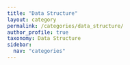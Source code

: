 ```yaml
---
title: "Data Structure"
layout: category
permalink: /categories/data_structure/
author_profile: true
taxonomy: Data Structure
sidebar:
  nav: "categories"
---
```

